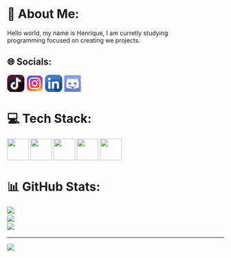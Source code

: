# 💫 About Me:
Hello world, my name is Henrique, I am curretly studying<br> programming focused on creating we projects.


## 🌐 Socials:

[<img src="img/tiktok.png" width="40" height="40">](https://tiktok.com/@tiktok.com/@zealfredo90)
[<img src="img/instagram.png" width="40" height="40">](https://www.instagram.com/henrique_diomedes/)
[<img src="img/linkedin.png" width="40" height="40">](https://www.linkedin.com/in/henrique-diomedes/)
[<img src="img/discord.png" width="40" height="40">](https://discord.com/channels/@henrique.diomedes)


# 💻 Tech Stack:   
[<img src="https://mleziva.gallerycdn.vsassets.io/extensions/mleziva/htmlbuild/0.0.1/1572618954321/Microsoft.VisualStudio.Services.Icons.Default" width="50" height="50">](https://developer.mozilla.org/pt-BR/docs/Web/HTML/Element)
[<img src="https://cdn.pixabay.com/photo/2017/08/05/11/16/logo-2582747_1280.png" width="50" height="50">](https://developer.mozilla.org/pt-BR/docs/Web/CSS)
[<img src="https://cdn-icons-png.freepik.com/512/423/423066.png" width="50" height="50">](https://www.python.org/)
[<img src="https://cdn-icons-png.flaticon.com/256/919/919836.png" width="50" height="50">](https://www.mysql.com/)
[<img  src="https://media.graphassets.com/auto_image/compress/cache=expiry:max/resize=width:828/eLT1amjQTNS9DfweODjZ" width="50" height="50">](https://developer.mozilla.org/pt-BR/docs/Web/JavaScript)


# 📊 GitHub Stats:
![](https://github-readme-stats.vercel.app/api?username=HenriqueDiomedes&theme=github_dark&hide_border=false&include_all_commits=true&count_private=true)<br/>
![](https://nirzak-streak-stats.vercel.app/?user=HenriqueDiomedes&theme=github_dark&hide_border=false)<br/>
![](https://github-readme-stats.vercel.app/api/top-langs/?username=HenriqueDiomedes&theme=github_dark&hide_border=false&include_all_commits=true&count_private=true&layout=compact)

---
[![](https://visitcount.itsvg.in/api?id=HenriqueDiomedes&icon=0&color=0)](https://visitcount.itsvg.in)

<!-- Proudly created with GPRM ( https://gprm.itsvg.in ) -->
